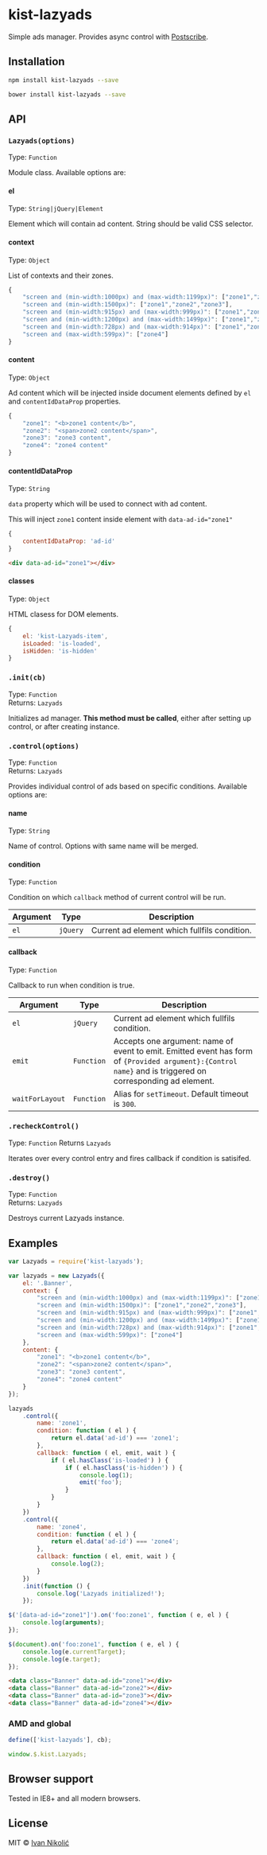 # kist-lazyads

Simple ads manager. Provides async control with [Postscribe](https://github.com/krux/postscribe).

## Installation

```sh
npm install kist-lazyads --save

bower install kist-lazyads --save
```

## API

### `Lazyads(options)`

Type: `Function`

Module class. Available options are:

#### el

Type: `String|jQuery|Element`

Element which will contain ad content. String should be valid CSS selector.

#### context

Type: `Object`

List of contexts and their zones.

```js
{
	"screen and (min-width:1000px) and (max-width:1199px)": ["zone1","zone2","zone3"],
	"screen and (min-width:1500px)": ["zone1","zone2","zone3"],
	"screen and (min-width:915px) and (max-width:999px)": ["zone1","zone2","zone3","zone3"],
	"screen and (min-width:1200px) and (max-width:1499px)": ["zone1","zone2","zone3"],
	"screen and (min-width:728px) and (max-width:914px)": ["zone1","zone3"],
	"screen and (max-width:599px)": ["zone4"]
}
```

#### content

Type: `Object`

Ad content which will be injected inside document elements defined by `el` and `contentIdDataProp` properties.

```js
{
	"zone1": "<b>zone1 content</b>",
	"zone2": "<span>zone2 content</span>",
	"zone3": "zone3 content",
	"zone4": "zone4 content"
}
```

#### contentIdDataProp

Type: `String`

`data` property which will be used to connect with ad content.

This will inject `zone1` content inside element with `data-ad-id="zone1"`

```js
{
	contentIdDataProp: 'ad-id'
}
```

```html
<div data-ad-id="zone1"></div>
```

#### classes

Type: `Object`

HTML clasess for DOM elements.

```js
{
	el: 'kist-Lazyads-item',
	isLoaded: 'is-loaded',
	isHidden: 'is-hidden'
}
```

### `.init(cb)`

Type: `Function`  
Returns: `Lazyads`

Initializes ad manager. **This method must be called**, either after setting up control, or after creating instance.

### `.control(options)`

Type: `Function`  
Returns: `Lazyads`

Provides individual control of ads based on specific conditions. Available options are:

#### name

Type: `String`

Name of control. Options with same name will be merged.

#### condition

Type: `Function`  

Condition on which `callback` method of current control will be run.

| Argument | Type | Description |
| --- | --- | --- |
| `el` | `jQuery` | Current ad element which fullfils condition. |

#### callback

Type: `Function`

Callback to run when condition is true.

| Argument | Type | Description |
| --- | --- | --- |
| `el` | `jQuery` | Current ad element which fullfils condition. |
| `emit` | `Function` | Accepts one argument: name of event to emit. Emitted event has form of `{Provided argument}:{Control name}` and is triggered on corresponding ad element. |
| `waitForLayout` | `Function` | Alias for `setTimeout`. Default timeout is `300`. |

### `.recheckControl()`

Type: `Function`
Returns `Lazyads`

Iterates over every control entry and fires callback if condition is satisifed.

### `.destroy()`

Type: `Function`  
Returns: `Lazyads`

Destroys current Lazyads instance.

## Examples

```js
var Lazyads = require('kist-lazyads');

var lazyads = new Lazyads({
	el: '.Banner',
	context: {
		"screen and (min-width:1000px) and (max-width:1199px)": ["zone1","zone2","zone3"],
		"screen and (min-width:1500px)": ["zone1","zone2","zone3"],
		"screen and (min-width:915px) and (max-width:999px)": ["zone1","zone2","zone3","zone3"],
		"screen and (min-width:1200px) and (max-width:1499px)": ["zone1","zone2","zone3"],
		"screen and (min-width:728px) and (max-width:914px)": ["zone1","zone3"],
		"screen and (max-width:599px)": ["zone4"]
	},
	content: {
		"zone1": "<b>zone1 content</b>",
		"zone2": "<span>zone2 content</span>",
		"zone3": "zone3 content",
		"zone4": "zone4 content"
	}
});

lazyads
	.control({
		name: 'zone1',
		condition: function ( el ) {
			return el.data('ad-id') === 'zone1';
		},
		callback: function ( el, emit, wait ) {
			if ( el.hasClass('is-loaded') ) {
				if ( el.hasClass('is-hidden') ) {
					console.log(1);
					emit('foo');
				}
			}
		}
	})
	.control({
		name: 'zone4',
		condition: function ( el ) {
			return el.data('ad-id') === 'zone4';
		},
		callback: function ( el, emit, wait ) {
			console.log(2);
		}
	})
	.init(function () {
		console.log('Lazyads initialized!');
	});

$('[data-ad-id="zone1"]').on('foo:zone1', function ( e, el ) {
	console.log(arguments);
});

$(document).on('foo:zone1', function ( e, el ) {
	console.log(e.currentTarget);
	console.log(e.target);
});
```

```html
<data class="Banner" data-ad-id="zone1"></div>
<data class="Banner" data-ad-id="zone2"></div>
<data class="Banner" data-ad-id="zone3"></div>
<data class="Banner" data-ad-id="zone4"></div>
```

### AMD and global

```js
define(['kist-lazyads'], cb);

window.$.kist.Lazyads;
```

## Browser support

Tested in IE8+ and all modern browsers.

## License

MIT © [Ivan Nikolić](http://ivannikolic.com)
